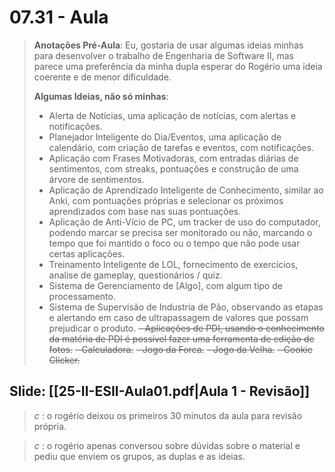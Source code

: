 # 07.31 - Aula 

> **Anotações Pré-Aula**: Eu, gostaria de usar algumas ideias minhas para desenvolver o trabalho de Engenharia de Software II, mas parece uma preferência da minha dupla esperar do Rogério uma ideia coerente e de menor dificuldade.
> 
> **Algumas Ideias, não só minhas**:
> - Alerta de Notícias, uma aplicação de notícias, com alertas e notificações.
> - Planejador Inteligente do Dia/Eventos, uma aplicação de calendário, com criação de tarefas e eventos, com notificações.
> - Aplicação com Frases Motivadoras, com entradas diárias de sentimentos, com streaks, pontuações e construção de uma árvore de sentimentos.
> - Aplicação de Aprendizado Inteligente de Conhecimento, similar ao Anki, com pontuações próprias e selecionar os próximos aprendizados com base nas suas pontuações.
> - Aplicação de Anti-Vício de PC, um tracker de uso do computador, podendo marcar se precisa ser monitorado ou não, marcando o tempo que foi mantido o foco ou o tempo que não pode usar certas aplicações.
> - Treinamento Inteligente de LOL, fornecimento de exercícios, analise de gameplay, questionários / quiz.
> - Sistema de Gerenciamento de \[Algo], com algum tipo de processamento.
> - Sistema de Supervisão de Industria de Pão, observando as etapas e alertando em caso de ultrapassagem de valores que possam prejudicar o produto.
> ~~- Aplicações de PDI, usando o conhecimento da matéria de PDI é possível fazer uma ferramenta de edição de fotos.~~
> ~~- Calculadora.~~
> ~~- Jogo da Forca.~~
> ~~- Jogo da Velha.~~
> ~~- Cookie Clicker.~~

## Slide: [[25-II-ESII-Aula01.pdf|Aula 1 - Revisão]]

> *c* : o rogério deixou os primeiros 30 minutos da aula para revisão própria.

> *c* : o rogério apenas conversou sobre dúvidas sobre o material e pediu que enviem os grupos, as duplas e as ideias.
